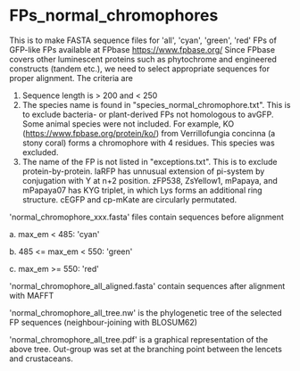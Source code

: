# FPs_normal_chromophores
This is to make FASTA sequence files for 'all', 'cyan', 'green', 'red' FPs of GFP-like FPs available at FPbase https://www.fpbase.org/
Since FPbase covers other luminescent proteins such as phytochrome and engineered constructs (tandem etc.), we need to select appropriate sequences for proper alignment. The criteria are
1. Sequence length is > 200 and < 250
2. The species name is found in "species_normal_chromophore.txt". 
This is to exclude bacteria- or plant-derived FPs not homologous to avGFP. Some animal species were not included. For example, KO (https://www.fpbase.org/protein/ko/) from Verrillofungia concinna (a stony coral) forms a chromophore with 4 residues. This species was excluded.
3. The name of the FP is not listed in "exceptions.txt". 
This is to exclude protein-by-protein. laRFP has unnusual extension of pi-system by conjugation with Y at n+2 position. zFP538, ZsYellow1, mPapaya, and mPapaya07 has KYG triplet, in which Lys forms an additional ring structure. cEGFP and cp-mKate are circularly permutated.

'normal_chromophore_xxx.fasta' files contain sequences before alignment

a. max_em < 485: 'cyan'

b. 485 <= max_em < 550: 'green'

c. max_em >= 550: 'red'

'normal_chromophore_all_aligned.fasta' contain sequences after alignment with MAFFT

'normal_chromophore_all_tree.nw' is the phylogenetic tree of the selected FP sequences (neighbour-joining with BLOSUM62)

'normal_chromophore_all_tree.pdf' is a graphical representation of the above tree. Out-group was set at the branching point between the lencets and crustaceans.

